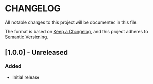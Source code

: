 CHANGELOG
===================================================================

All notable changes to this project will be documented in this file.

The format is based on [Keep a Changelog][1],
and this project adheres to [Semantic Versioning][2].


[1.0.0] - Unreleased
-------------------------------------------------------------------

### Added
- Initial release




[1]: <https://keepachangelog.com/en/>
[2]: <https://semver.org>